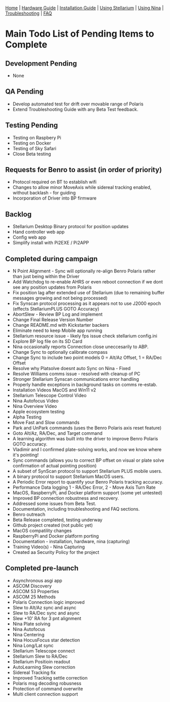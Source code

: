 [Home](../README.md) | [Hardware Guide](./hardware.md) | [Installation Guide](./installation.md) | [Using Stellarium](./stellarium.md) | [Using Nina](./nina.md) | [Troubleshooting](./troubleshooting.md) | [FAQ](./faq.md)

# Main Todo List of Pending Items to Complete

## Development Pending
* None
  
## QA Pending
* Develop automated test for drift over movable range of Polaris
* Extend Troubleshooting Guide with any Beta Test feedback.
  
## Testing Pending
* Testing on Raspbery Pi
* Testing on Docker
* Testing of Sky Safari
* Close Beta testing

## Requests for Benro to assist (in order of priority)
* Protocol required on BT to establish wifi
* Changes to allow minor MoveAxis while sidereal tracking enabled, without backlash - for guiding
* Incorporation of Driver into BP firmware

## Backlog
* Stellarium Desktop Binary protocol for position updates
* Hand controller web app
* Config web app
* Simplify install with Pi2EXE / Pi2APP

## Completed during campaign
* N Point Alignment - Sync will optionally re-align Benro Polaris rather than just being within the Driver
* Add Watchdog to re-enable AHRS or even reboot connection if we dont see any position updates from Polaris
* Fix position lag after extended use of Stellarium (due to remaining buffer messages growing and not being processed)
* Fix Synscan protocol processing as it appears not to use J2000 epoch (effects StellariumPLUS GOTO Accuracy)
* AbortSlew - Review BP Log and implement
* Change Final Release Version Number
* Change README.md with Kickstarter backers
* Eliminate need to keep Mobile app running
* Stellarium resource issue - likely fps issue check stellarium config.ini
* Explore BP log file on its SD Card
* Nina occasionally reports Connection close uneccesarily to ABP.
* Change Sync to optionally calibrate compass
* Change Sync to include two point models 0 = Alt/Az Offset, 1 = RA/Dec Offset
* Resolve why Platsolve doesnt auto Sync on Nina - Fixed
* Resolve Williams comms issue - resolved with cleanup of PC
* Stronger Stellarium Synscan communications error handling
* Properly handle exceptions in background tasks on comms re-estab.
* Installation Videos MacOS and Win11 v2
* Stellarium Telescope Control Video
* Nina Autofocus Video
* Nina Overview Video
* Apple ecosystem testing
* Alpha Testing
* Move Fast and Slow commands
* Park and UnPark commands (uses the Benro Polaris axis reset feature)
* Goto Alt/Az, RA/Dec, and Target command
* A learning algorithm was built into the driver to improve Benro Polaris GOTO accuracy.
* Vladimir and I confirmed plate-solving works, and now we know where it's pointing!
* Sync commands (allows you to correct BP offset on visual or plate solve confirmation of actual pointing position)
* A subset of SynScan protocol to support Stellarium PLUS mobile users.
* A binary protocol to support Stellarium MacOS users.
* A Periodic Error report to quantify your Benro Polaris tracking accuracy.
* Performance Data logging 1 - RA/Dec Error, 2 - Move Axis Turn Rate
* MacOS, RaspberryPi, and Docker platform support (some yet untested)
* Improved BP connection robustness and recovery.
* Addressed some issues from Beta Test.
* Documentation, including troubleshooting and FAQ sections.
* Benro outreach
* Beta Release completed, testing underway
* Github project created (not public yet)
* MacOS compatility changes
* RaspberryPi and Docker platform porting
* Documentation - installation, hardware, nina (capturing)
* Training Video(s) - Nina Capturing
* Created aa Security Policy for the project

## Completed pre-launch
* Asynchronous asgi app
* ASCOM Discovery
* ASCOM 53 Properties
* ASCOM 25 Methods
* Polaris Connection logic improved
* Slew to Alt/Az sync and async
* Slew to RA/Dec sync and async
* Slew +10' RA for 3 pnt alignment
* Nina Plate solving
* Nina Autofocus
* Nina Centering
* Nina HocusFocus star detection
* Nina Long/Lat sync
* Stellarium Telescope connect
* Stellarium Slew to RA/Dec
* Stellarium Positioin readout
* AutoLearning Slew correction
* Sidereal Tracking fix
* Improved Tracking settle correction
* Polaris msg decoding robusness
* Protection of  command overwrite
* Multi client connection support
